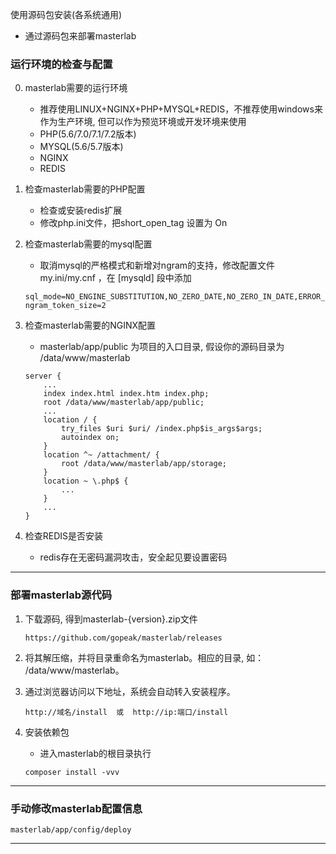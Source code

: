 使用源码包安装(各系统通用)

* 通过源码包来部署masterlab


### **运行环境的检查与配置**

0. masterlab需要的运行环境
    * 推荐使用LINUX+NGINX+PHP+MYSQL+REDIS，不推荐使用windows来作为生产环境, 但可以作为预览环境或开发环境来使用
    * PHP(5.6/7.0/7.1/7.2版本)
    * MYSQL(5.6/5.7版本)
    * NGINX
    * REDIS

1. 检查masterlab需要的PHP配置
    * 检查或安装redis扩展
    * 修改php.ini文件，把short_open_tag 设置为 On

2. 检查masterlab需要的mysql配置
    * 取消mysql的严格模式和新增对ngram的支持，修改配置文件my.ini/my.cnf ，在 [mysqld] 段中添加
    ```
    sql_mode=NO_ENGINE_SUBSTITUTION,NO_ZERO_DATE,NO_ZERO_IN_DATE,ERROR_FOR_DIVISION_BY_ZERO,NO_AUTO_CREATE_USER
    ngram_token_size=2
    ```

3. 检查masterlab需要的NGINX配置
    * masterlab/app/public 为项目的入口目录, 假设你的源码目录为 /data/www/masterlab
    ```
    server {
        ...
        index index.html index.htm index.php;
        root /data/www/masterlab/app/public;
        ...
        location / {
            try_files $uri $uri/ /index.php$is_args$args;
            autoindex on;
        }
        location ^~ /attachment/ {
            root /data/www/masterlab/app/storage;
        }
        location ~ \.php$ {
            ...
        }
        ...
    }
    ```

4. 检查REDIS是否安装
    * redis存在无密码漏洞攻击，安全起见要设置密码

***

### **部署masterlab源代码**

1. 下载源码, 得到masterlab-{version}.zip文件
    ```
    https://github.com/gopeak/masterlab/releases
    ```

2. 将其解压缩，并将目录重命名为masterlab。相应的目录, 如： /data/www/masterlab。

3. 通过浏览器访问以下地址，系统会自动转入安装程序。
    ```
    http://域名/install  或  http://ip:端口/install
    ```

4. 安装依赖包
    * 进入masterlab的根目录执行
    ```
    composer install -vvv
    ```

***

### **手动修改masterlab配置信息**

```
masterlab/app/config/deploy
```


***
